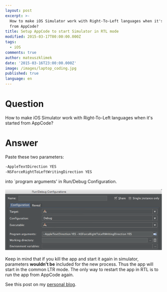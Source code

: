 ```yaml
---
layout: post
excerpt: >-
  How to make iOS Simulator work with Right-To-Left languages when it's started
  from AppCode?
title: Setup AppCode to start Simulator in RTL mode
modified: 2015-03-17T00:00:00.000Z
tags:
  - iOS
comments: true
author: mateuszklimek
date: '2015-03-16T23:00:00.000Z'
image: /images/laptop_coding.jpg
published: true
language: en
---
```

# Question
How to make iOS Simulator work with Right-To-Left languages when it's started from AppCode?
# Answer
Paste these two parameters:
```xml
-AppleTextDirection YES 
-NSForceRightToLeftWritingDirection YES
```

into `program arguments' in Run/Debug Configuration.
<br/><br/>
![appcode-rtl-config](../../static/images/appcode-rtl-config.png "")
<br/><br/>
Keep in mind that if you kill the app and start it again in simulator, parameters **wouldn't be** included for the new process. Thus the app will start in the common LTR mode.
The only way to restart the app in RTL is to run the app from AppCode again.


See this post on my [personal blog](http://mklimek.github.io/setup-appcode-to-work-with-rtl-languages/).
